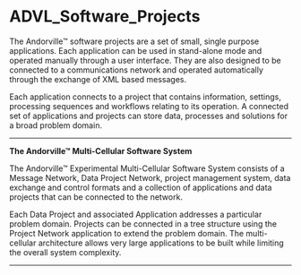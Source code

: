 # ADVL_Software_Projects


The Andorville™ software projects are a set of small, single purpose applications.
Each application can be used in stand-alone mode and operated manually through a user interface.
They are also designed to be connected to a communications network and operated automatically through the exchange of XML based messages.

Each application connects to a project that contains information, settings, processing sequences and workflows relating to its operation. A connected set of applications and projects can store data, processes and solutions for a broad problem domain.


- - -


**The Andorville™ Multi-Cellular Software System**

The Andorville™ Experimental Multi-Cellular Software System consists of a Message Network, Data Project Network, project management system, data exchange and control formats and a collection of applications and data projects that can be connected to the network.

Each Data Project and associated Application addresses a particular problem domain. Projects can be connected in a tree structure using the Project Network application to extend the problem domain. The multi-cellular architecture allows very large applications to be built while limiting the overall system complexity.

- - -



